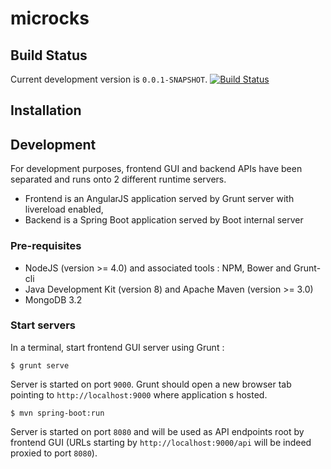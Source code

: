 # microcks

## Build Status

Current development version is `0.0.1-SNAPSHOT`. [![Build Status](https://travis-ci.org/microcks/microcks.png?branch=master)](https://travis-ci.org/microcks/microcks)

## Installation

## Development

For development purposes, frontend GUI and backend APIs have been separated and runs onto 2 different runtime servers.
* Frontend is an AngularJS application served by Grunt server with livereload enabled,
* Backend is a Spring Boot application served by Boot internal server

### Pre-requisites

* NodeJS (version >= 4.0) and associated tools : NPM, Bower and Grunt-cli
* Java Development Kit (version 8) and Apache Maven (version >= 3.0)
* MongoDB 3.2

### Start servers

In a terminal, start frontend GUI server using Grunt :

```
$ grunt serve
```

Server is started on port `9000`. Grunt should open a new browser tab pointing to `http://localhost:9000` where application s hosted.

```
$ mvn spring-boot:run
```

Server is started on port `8080` and will be used as API endpoints root by frontend GUI (URLs starting by `http://localhost:9000/api` will be indeed proxied to port `8080`).
